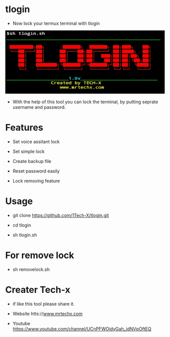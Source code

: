 # tlogin
- Now lock your termux terminal with tlogin
<img src="https://github.com/1Tech-X/tlogin/blob/master/img/20200719_014930.jpg" height="200" width="600">

- With the help of this tool you can lock the terminal, by putting seprate username and password. 

# Features
- Set voice assitant lock

- Set simple lock

- Create backup file

- Reset password easily

- Lock removing feature

# Usage

- git clone https://github.com/1Tech-X/tlogin.git

- cd tlogin

- sh tlogin.sh

# For remove lock

- sh removelock.sh

# Creater Tech-x

- if like this tool please share it.

- Website htts://www.mrtechx.com

- Youtube https://www.youtube.com/channel/UCnPFWOidyGah_idNVpOftEQ

